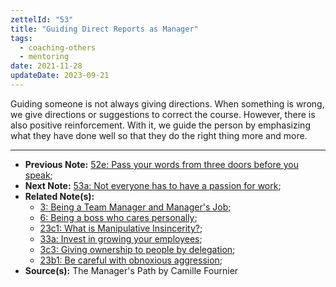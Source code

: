 ```yaml
---
zettelId: "53"
title: "Guiding Direct Reports as Manager"
tags:
  - coaching-others
  - mentoring
date: 2021-11-28
updateDate: 2023-09-21
---
```


Guiding someone is not always giving directions. When something is wrong, we give directions or suggestions to correct the course. However, there is also positive reinforcement. With it, we guide the person by emphasizing what they have done well so that they do the right thing more and more.

---

- **Previous Note:** [52e: Pass your words from three doors before you speak](/notes/52e/);
- **Next Note:** [53a: Not everyone has to have a passion for work](/notes/53a/);
- **Related Note(s):**
  - [3: Being a Team Manager and Manager's Job](/notes/3/);
  - [6: Being a boss who cares personally](/notes/6/);
  - [23c1: What is Manipulative Insincerity?](/notes/23c1/);
  - [33a: Invest in growing your employees](/notes/33a/);
  - [3c3: Giving ownership to people by delegation](/notes/3c3/);
  - [23b1: Be careful with obnoxious aggression](/notes/23b1/);
- **Source(s):** The Manager's Path by Camille Fournier
